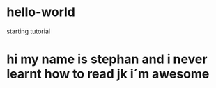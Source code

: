 # hello-world
starting tutorial

# hi my name is stephan and i never learnt how to read jk i´m awesome

